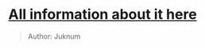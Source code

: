 # [All information about it here](https://docs.compliancepack.net/pages/dungeons/loader-texture)
> Author: Juknum
